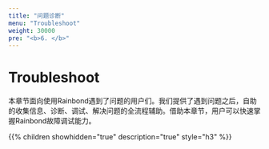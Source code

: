 ```yaml
---
title: "问题诊断"
menu: "Troubleshoot"
weight: 30000
pre: "<b>6. </b>"
---
```


# Troubleshoot

本章节面向使用Rainbond遇到了问题的用户们。我们提供了遇到问题之后，自助的收集信息、诊断、调试、解决问题的全流程辅助。借助本章节，用户可以快速掌握Rainbond故障调试能力。

{{% children showhidden="true" description="true" style="h3"  %}}